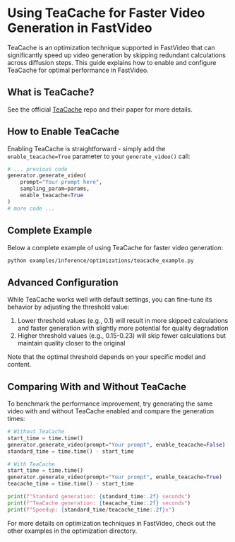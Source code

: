 # Using TeaCache for Faster Video Generation in FastVideo

TeaCache is an optimization technique supported in FastVideo that can significantly speed up video generation by skipping redundant calculations across diffusion steps. This guide explains how to enable and configure TeaCache for optimal performance in FastVideo.

## What is TeaCache?

See the official [TeaCache](https://github.com/ali-vilab/TeaCache) repo and their paper for more details.


## How to Enable TeaCache

Enabling TeaCache is straightforward - simply add the `enable_teacache=True` parameter to your `generate_video()` call:

```python
# ... previous code
generator.generate_video(
    prompt="Your prompt here",
    sampling_param=params,
    enable_teacache=True
)
# more code ...
```

## Complete Example

Below a complete example of using TeaCache for faster video generation:

```bash
python examples/inference/optimizations/teacache_example.py
```

## Advanced Configuration

While TeaCache works well with default settings, you can fine-tune its behavior by adjusting the threshold value:

1. Lower threshold values (e.g., 0.1) will result in more skipped calculations and faster generation with slightly more potential for quality degradation
2. Higher threshold values (e.g., 0.15-0.23) will skip fewer calculations but maintain quality closer to the original 

Note that the optimal threshold depends on your specific model and content.

## Comparing With and Without TeaCache

To benchmark the performance improvement, try generating the same video with and without TeaCache enabled and compare the generation times:

```python
# Without TeaCache
start_time = time.time()
generator.generate_video(prompt="Your prompt", enable_teacache=False)
standard_time = time.time() - start_time

# With TeaCache
start_time = time.time()
generator.generate_video(prompt="Your prompt", enable_teacache=True)
teacache_time = time.time() - start_time

print(f"Standard generation: {standard_time:.2f} seconds")
print(f"TeaCache generation: {teacache_time:.2f} seconds")
print(f"Speedup: {standard_time/teacache_time:.2f}x")
```

For more details on optimization techniques in FastVideo, check out the other examples in the optimization directory.
